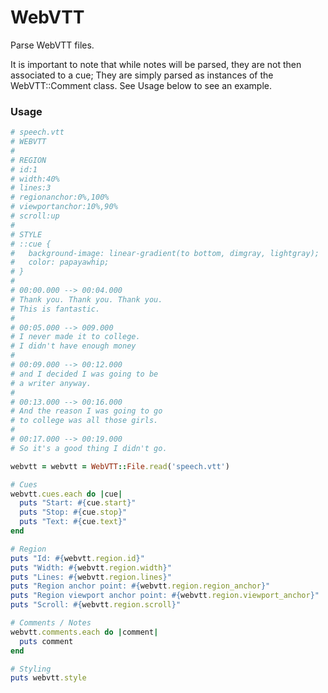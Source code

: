 # WebVTT

Parse WebVTT files.

It is important to note that while notes will be parsed, they are not then associated to a cue; They are simply parsed as instances of the WebVTT::Comment class. See Usage below to see an example.

### Usage

```ruby
# speech.vtt
# WEBVTT
#
# REGION
# id:1
# width:40%
# lines:3
# regionanchor:0%,100%
# viewportanchor:10%,90%
# scroll:up
#
# STYLE
# ::cue {
#   background-image: linear-gradient(to bottom, dimgray, lightgray);
#   color: papayawhip;
# }
# 
# 00:00.000 --> 00:04.000
# Thank you. Thank you. Thank you.
# This is fantastic.
# 
# 00:05.000 --> 009.000
# I never made it to college.
# I didn't have enough money 
# 
# 00:09.000 --> 00:12.000
# and I decided I was going to be
# a writer anyway.
# 
# 00:13.000 --> 00:16.000
# And the reason I was going to go
# to college was all those girls.
# 
# 00:17.000 --> 00:19.000
# So it's a good thing I didn't go.

webvtt = webvtt = WebVTT::File.read('speech.vtt')

# Cues
webvtt.cues.each do |cue|
  puts "Start: #{cue.start}"
  puts "Stop: #{cue.stop}"
  puts "Text: #{cue.text}"
end

# Region
puts "Id: #{webvtt.region.id}"
puts "Width: #{webvtt.region.width}"
puts "Lines: #{webvtt.region.lines}"
puts "Region anchor point: #{webvtt.region.region_anchor}"
puts "Region viewport anchor point: #{webvtt.region.viewport_anchor}"
puts "Scroll: #{webvtt.region.scroll}"

# Comments / Notes
webvtt.comments.each do |comment|
  puts comment
end

# Styling
puts webvtt.style
```